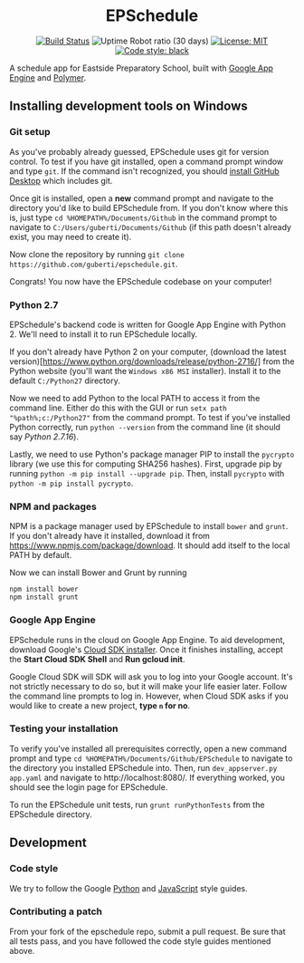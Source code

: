 <h1 align="center">EPSchedule</h2>

<p align="center">
<a href="https://travis-ci.com/guberti/epschedule"><img alt="Build Status" src="https://travis-ci.org/guberti/epschedule.svg?branch=master"></a>
<img alt="Uptime Robot ratio (30 days)" src="https://img.shields.io/uptimerobot/ratio/m783284473-f52bd1a250d8d4f68453f24d">
<a href="https://github.com/guberti/epschedule/blob/master/LICENSE"><img alt="License: MIT" src="https://img.shields.io/badge/License-MIT-yellow.svg"></a>
<a href="https://github.com/psf/black"><img alt="Code style: black" src="https://img.shields.io/badge/code%20style-black-000000.svg"></a>
</p>

A schedule app for Eastside Preparatory School, built with [Google App Engine](https://cloud.google.com/appengine) and [Polymer](https://polymer-project.org).

## Installing development tools on Windows

### Git setup
As you've probably already guessed, EPSchedule uses git for version control. To test if you have git installed, open a command prompt window and type `git`. If the command isn't recognized, you should [install GitHub Desktop](https://desktop.github.com/) which includes git.

Once git is installed, open a **new** command prompt and navigate to the directory you'd like to build EPSchedule from. If you don't know where this is, just type `cd %HOMEPATH%/Documents/Github` in the command prompt to navigate to `C:/Users/guberti/Documents/Github` (if this path doesn't already exist, you may need to create it).

Now clone the repository by running `git clone https://github.com/guberti/epschedule.git`.

Congrats! You now have the EPSchedule codebase on your computer!

### Python 2.7
EPSchedule's backend code is written for Google App Engine with Python 2. We'll need to install it to run EPSchedule locally.

If you don't already have Python 2 on your computer, (download the latest version)[https://www.python.org/downloads/release/python-2716/] from the Python website (you'll want the `Windows x86 MSI` installer). Install it to the default `C:/Python27` directory.

Now we need to add Python to the local PATH to access it from the command line. Either do this with the GUI or run `setx path "%path%;c:/Python27"` from the command prompt. To test if you've installed Python correctly, run `python --version` from the command line (it should say *Python 2.7.16*).

Lastly, we need to use Python's package manager PIP to install the `pycrypto` library (we use this for computing SHA256 hashes). First, upgrade pip by running `python -m pip install --upgrade pip`. Then, install `pycrypto` with `python -m pip install pycrypto`.

### NPM and packages
NPM is a package manager used by EPSchedule to install `bower` and `grunt`. If you don't already have it installed, download it from https://www.npmjs.com/package/download. It should add itself to the local PATH by default.

Now we can install Bower and Grunt by running
```
npm install bower
npm install grunt
```

### Google App Engine

EPSchedule runs in the cloud on Google App Engine. To aid development, download Google's [Cloud SDK installer](https://dl.google.com/dl/cloudsdk/channels/rapid/GoogleCloudSDKInstaller.exe). Once it finishes installing, accept the **Start Cloud SDK Shell** and **Run gcloud init**. 

Google Cloud SDK will SDK will ask you to log into your Google account. It's not strictly necessary to do so, but it will make your life easier later. Follow the command line prompts to log in. However, when Cloud SDK asks if you would like to create a new project, **type `n` for no**.

### Testing your installation

To verify you've installed all prerequisites correctly, open a new command prompt and type `cd %HOMEPATH%/Documents/Github/EPSchedule` to navigate to the directory you installed EPSchedule into. Then, run `dev_appserver.py app.yaml` and navigate to http://localhost:8080/. If everything worked, you should see the login page for EPSchedule.

To run the EPSchedule unit tests, run `grunt runPythonTests` from the EPSchedule directory.

## Development

### Code style
We try to follow the Google [Python](https://google-styleguide.googlecode.com/svn/trunk/pyguide.html) and [JavaScript](https://google.github.io/styleguide/javascriptguide.xml) style guides.

### Contributing a patch
From your fork of the epschedule repo, submit a pull request. Be sure that all tests pass, and you have followed the code style guides mentioned above.
